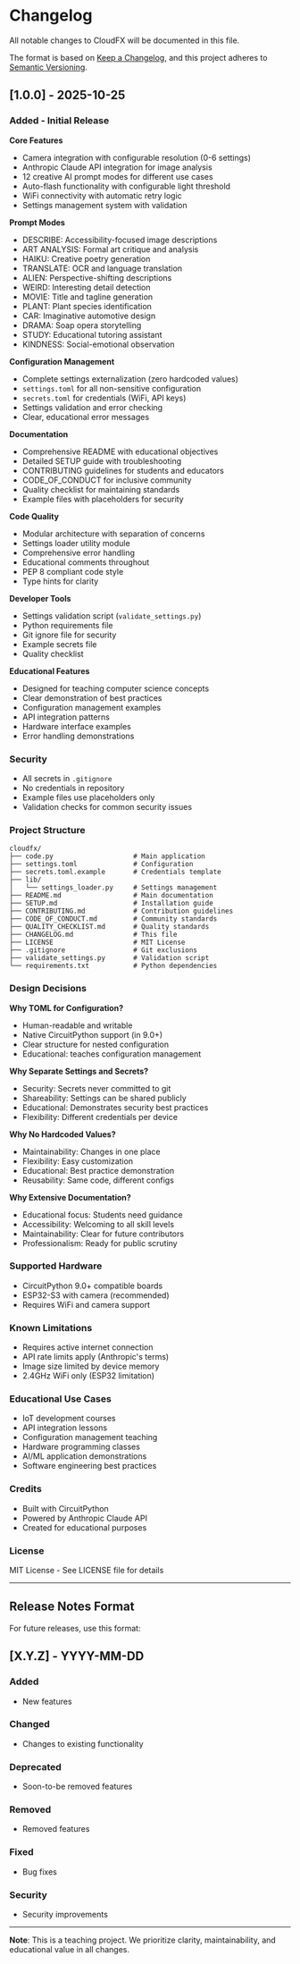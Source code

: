 # Changelog

All notable changes to CloudFX will be documented in this file.

The format is based on [Keep a Changelog](https://keepachangelog.com/en/1.0.0/),
and this project adheres to [Semantic Versioning](https://semver.org/spec/v2.0.0.html).

## [1.0.0] - 2025-10-25

### Added - Initial Release

**Core Features**
- Camera integration with configurable resolution (0-6 settings)
- Anthropic Claude API integration for image analysis
- 12 creative AI prompt modes for different use cases
- Auto-flash functionality with configurable light threshold
- WiFi connectivity with automatic retry logic
- Settings management system with validation

**Prompt Modes**
- DESCRIBE: Accessibility-focused image descriptions
- ART ANALYSIS: Formal art critique and analysis
- HAIKU: Creative poetry generation
- TRANSLATE: OCR and language translation
- ALIEN: Perspective-shifting descriptions
- WEIRD: Interesting detail detection
- MOVIE: Title and tagline generation
- PLANT: Plant species identification
- CAR: Imaginative automotive design
- DRAMA: Soap opera storytelling
- STUDY: Educational tutoring assistant
- KINDNESS: Social-emotional observation

**Configuration Management**
- Complete settings externalization (zero hardcoded values)
- `settings.toml` for all non-sensitive configuration
- `secrets.toml` for credentials (WiFi, API keys)
- Settings validation and error checking
- Clear, educational error messages

**Documentation**
- Comprehensive README with educational objectives
- Detailed SETUP guide with troubleshooting
- CONTRIBUTING guidelines for students and educators
- CODE_OF_CONDUCT for inclusive community
- Quality checklist for maintaining standards
- Example files with placeholders for security

**Code Quality**
- Modular architecture with separation of concerns
- Settings loader utility module
- Comprehensive error handling
- Educational comments throughout
- PEP 8 compliant code style
- Type hints for clarity

**Developer Tools**
- Settings validation script (`validate_settings.py`)
- Python requirements file
- Git ignore file for security
- Example secrets file
- Quality checklist

**Educational Features**
- Designed for teaching computer science concepts
- Clear demonstration of best practices
- Configuration management examples
- API integration patterns
- Hardware interface examples
- Error handling demonstrations

### Security
- All secrets in `.gitignore`
- No credentials in repository
- Example files use placeholders only
- Validation checks for common security issues

### Project Structure
```
cloudfx/
├── code.py                    # Main application
├── settings.toml              # Configuration
├── secrets.toml.example       # Credentials template
├── lib/
│   └── settings_loader.py     # Settings management
├── README.md                  # Main documentation
├── SETUP.md                   # Installation guide
├── CONTRIBUTING.md            # Contribution guidelines
├── CODE_OF_CONDUCT.md         # Community standards
├── QUALITY_CHECKLIST.md       # Quality standards
├── CHANGELOG.md               # This file
├── LICENSE                    # MIT License
├── .gitignore                 # Git exclusions
├── validate_settings.py       # Validation script
└── requirements.txt           # Python dependencies
```

### Design Decisions

**Why TOML for Configuration?**
- Human-readable and writable
- Native CircuitPython support (in 9.0+)
- Clear structure for nested configuration
- Educational: teaches configuration management

**Why Separate Settings and Secrets?**
- Security: Secrets never committed to git
- Shareability: Settings can be shared publicly
- Educational: Demonstrates security best practices
- Flexibility: Different credentials per device

**Why No Hardcoded Values?**
- Maintainability: Changes in one place
- Flexibility: Easy customization
- Educational: Best practice demonstration
- Reusability: Same code, different configs

**Why Extensive Documentation?**
- Educational focus: Students need guidance
- Accessibility: Welcoming to all skill levels
- Maintainability: Clear for future contributors
- Professionalism: Ready for public scrutiny

### Supported Hardware
- CircuitPython 9.0+ compatible boards
- ESP32-S3 with camera (recommended)
- Requires WiFi and camera support

### Known Limitations
- Requires active internet connection
- API rate limits apply (Anthropic's terms)
- Image size limited by device memory
- 2.4GHz WiFi only (ESP32 limitation)

### Educational Use Cases
- IoT development courses
- API integration lessons
- Configuration management teaching
- Hardware programming classes
- AI/ML application demonstrations
- Software engineering best practices

### Credits
- Built with CircuitPython
- Powered by Anthropic Claude API
- Created for educational purposes

### License
MIT License - See LICENSE file for details

---

## Release Notes Format

For future releases, use this format:

## [X.Y.Z] - YYYY-MM-DD

### Added
- New features

### Changed
- Changes to existing functionality

### Deprecated
- Soon-to-be removed features

### Removed
- Removed features

### Fixed
- Bug fixes

### Security
- Security improvements

---

**Note**: This is a teaching project. We prioritize clarity, maintainability, and educational value in all changes.
